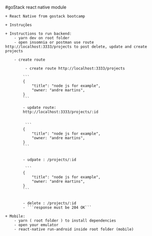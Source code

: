 #goStack react native module

    + React Native from gostack bootcamp 
    
    + Instruções

    + Instructions to run backend:
        - yarn dev on root folder
        - open insomnia or postman use route http://localhost:3333/projects to post delete, update and create projects
        
        - create route

             - create route http://localhost:3333/projects
            
            ```
            {
                "title": "node js for example",
                "owner: "andre martins",
            }
            ```

            - update route:
            http://localhost:3333/projects/:id

            
             ```
            {
                "title": "node js for example",
                "owner: "andre martins",
            }
            ```


            - udpate : /projects/:id            

             ```
            {
                "title": "node js for example",
                "owner: "andre martins",
            }
            ```


            - delete : /projects/:id
            - ```response must be 204 OK```

    + Mobile:
        - yarn ( root folder ) to install dependencies
        - open your emulator
        - react-native run-android inside root folder (mobile)